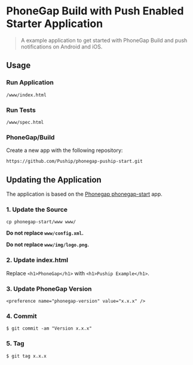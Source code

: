 # PhoneGap Build with Push Enabled Starter Application

> A example application to get started with PhoneGap Build and push notifications on Android and iOS.

## Usage

### Run Application

    /www/index.html

### Run Tests

    /www/spec.html

### PhoneGap/Build

Create a new app with the following repository:

    https://github.com/Puship/phonegap-puship-start.git

## Updating the Application

The application is based on the [Phonegap phonegap-start][phonegap-start] app.

### 1. Update the Source

    cp phonegap-start/www www/

__Do not replace `www/config.xml`.__

__Do not replace `www/img/logo.png`.__

### 2. Update index.html

Replace `<h1>PhoneGap</h1>` with `<h1>Puship Example</h1>`.

### 3. Update PhoneGap Version

    <preference name="phonegap-version" value="x.x.x" />

### 4. Commit

    $ git commit -am "Version x.x.x"

### 5. Tag

    $ git tag x.x.x

[phonegap-start]: http://github.com/phonegap/phonegap-start

